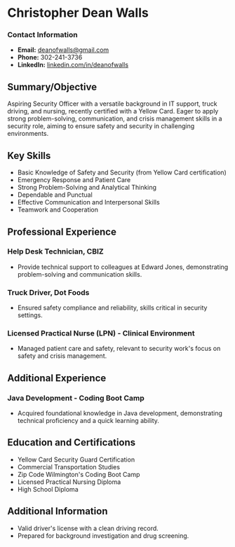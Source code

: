 <link rel="stylesheet" type="text/css" media="all" href="./style.css" />
<meta property="og:title" content="Dean-Walls-Public-Portfolio" />

# Christopher Dean Walls

### Contact Information
- **Email:** deanofwalls@gmail.com
- **Phone:** 302-241-3736
- **LinkedIn:** [linkedin.com/in/deanofwalls](https://www.linkedin.com/in/deanofwalls/)

## Summary/Objective
Aspiring Security Officer with a versatile background in IT support, truck driving, and nursing, recently certified with a Yellow Card. Eager to apply strong problem-solving, communication, and crisis management skills in a security role, aiming to ensure safety and security in challenging environments.

## Key Skills
- Basic Knowledge of Safety and Security (from Yellow Card certification)
- Emergency Response and Patient Care
- Strong Problem-Solving and Analytical Thinking
- Dependable and Punctual
- Effective Communication and Interpersonal Skills
- Teamwork and Cooperation

## Professional Experience

### Help Desk Technician, CBIZ
- Provide technical support to colleagues at Edward Jones, demonstrating problem-solving and communication skills.

### Truck Driver, Dot Foods
- Ensured safety compliance and reliability, skills critical in security settings.

### Licensed Practical Nurse (LPN) - Clinical Environment
- Managed patient care and safety, relevant to security work's focus on safety and crisis management.

## Additional Experience

### Java Development - Coding Boot Camp
- Acquired foundational knowledge in Java development, demonstrating technical proficiency and a quick learning ability.

## Education and Certifications
- Yellow Card Security Guard Certification
- Commercial Transportation Studies
- Zip Code Wilmington's Coding Boot Camp
- Licensed Practical Nursing Diploma
- High School Diploma

## Additional Information
- Valid driver's license with a clean driving record.
- Prepared for background investigation and drug screening.
